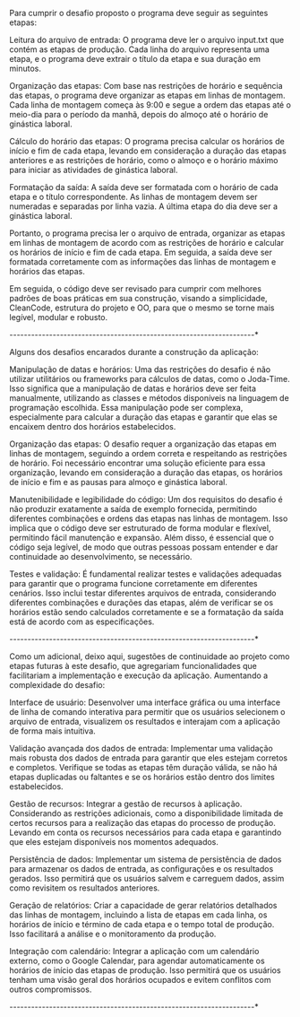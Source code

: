 Para cumprir o desafio proposto o programa deve seguir as seguintes etapas:

Leitura do arquivo de entrada: O programa deve ler o arquivo input.txt que contém as etapas de produção. Cada linha do arquivo representa uma etapa, e o programa deve extrair o título da etapa e sua duração em minutos.

Organização das etapas: Com base nas restrições de horário e sequência das etapas, o programa deve organizar as etapas em linhas de montagem. Cada linha de montagem começa às 9:00 e segue a ordem das etapas até o meio-dia para o período da manhã, depois do almoço até o horário de ginástica laboral.

Cálculo do horário das etapas: O programa precisa calcular os horários de início e fim de cada etapa, levando em consideração a duração das etapas anteriores e as restrições de horário, como o almoço e o horário máximo para iniciar as atividades de ginástica laboral.

Formatação da saída: A saída deve ser formatada com o horário de cada etapa e o título correspondente. As linhas de montagem devem ser numeradas e separadas por linha vazia. A última etapa do dia deve ser a ginástica laboral.

Portanto, o programa precisa ler o arquivo de entrada, organizar as etapas em linhas de montagem de acordo com as restrições de horário e calcular os horários de início e fim de cada etapa. Em seguida, a saída deve ser formatada corretamente com as informações das linhas de montagem e horários das etapas.


Em seguida, o código deve ser revisado para cumprir com melhores padrões de boas práticas em sua construção, visando a simplicidade, CleanCode, estrutura do projeto e OO, para que o mesmo se torne mais legível, modular e robusto.

--------------------------------------------------------------------*

Alguns dos desafios encarados durante a construção da aplicação:

Manipulação de datas e horários: Uma das restrições do desafio é não utilizar utilitários ou frameworks para cálculos de datas, como o Joda-Time. Isso significa que a manipulação de datas e horários deve ser feita manualmente, utilizando as classes e métodos disponíveis na linguagem de programação escolhida. Essa manipulação pode ser complexa, especialmente para calcular a duração das etapas e garantir que elas se encaixem dentro dos horários estabelecidos.

Organização das etapas: O desafio requer a organização das etapas em linhas de montagem, seguindo a ordem correta e respeitando as restrições de horário. Foi necessário encontrar uma solução eficiente para essa organização, levando em consideração a duração das etapas, os horários de início e fim e as pausas para almoço e ginástica laboral.

Manutenibilidade e legibilidade do código: Um dos requisitos do desafio é não produzir exatamente a saída de exemplo fornecida, permitindo diferentes combinações e ordens das etapas nas linhas de montagem. Isso implica que o código deve ser estruturado de forma modular e flexível, permitindo fácil manutenção e expansão. Além disso, é essencial que o código seja legível, de modo que outras pessoas possam entender e dar continuidade ao desenvolvimento, se necessário.

Testes e validação: É fundamental realizar testes e validações adequadas para garantir que o programa funcione corretamente em diferentes cenários. Isso inclui testar diferentes arquivos de entrada, considerando diferentes combinações e durações das etapas, além de verificar se os horários estão sendo calculados corretamente e se a formatação da saída está de acordo com as especificações.

--------------------------------------------------------------------*

Como um adicional, deixo aqui, sugestões de continuidade ao projeto como etapas futuras à este desafio, que agregariam funcionalidades que facilitariam a implementação e execução da aplicação. Aumentando a complexidade do desafio:

Interface de usuário: Desenvolver uma interface gráfica ou uma interface de linha de comando interativa para permitir que os usuários selecionem o arquivo de entrada, visualizem os resultados e interajam com a aplicação de forma mais intuitiva.

Validação avançada dos dados de entrada: Implementar uma validação mais robusta dos dados de entrada para garantir que eles estejam corretos e completos. Verifique se todas as etapas têm duração válida, se não há etapas duplicadas ou faltantes e se os horários estão dentro dos limites estabelecidos.

Gestão de recursos: Integrar a gestão de recursos à aplicação. Considerando as restrições adicionais, como a disponibilidade limitada de certos recursos para a realização das etapas do processo de produção. Levando em conta os recursos necessários para cada etapa e garantindo que eles estejam disponíveis nos momentos adequados.

Persistência de dados: Implementar um sistema de persistência de dados para armazenar os dados de entrada, as configurações e os resultados gerados. Isso permitirá que os usuários salvem e carreguem dados, assim como revisitem os resultados anteriores.

Geração de relatórios: Criar a capacidade de gerar relatórios detalhados das linhas de montagem, incluindo a lista de etapas em cada linha, os horários de início e término de cada etapa e o tempo total de produção. Isso facilitará a análise e o monitoramento da produção.

Integração com calendário: Integrar a aplicação com um calendário externo, como o Google Calendar, para agendar automaticamente os horários de início das etapas de produção. Isso permitirá que os usuários tenham uma visão geral dos horários ocupados e evitem conflitos com outros compromissos.

--------------------------------------------------------------------*
